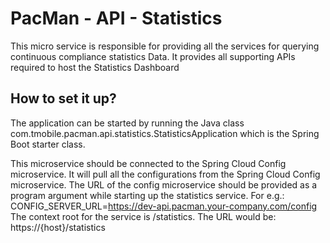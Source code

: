 # PacMan - API - Statistics
This micro service is responsible for providing all the services for querying continuous compliance statistics Data. It provides all supporting APIs required to host the Statistics Dashboard

## How to set it up?
The application can be started by running the Java class com.tmobile.pacman.api.statistics.StatisticsApplication which is the Spring Boot starter class. 

This microservice should be connected to the Spring Cloud Config microservice. It will pull all the configurations from the Spring Cloud Config microservice.
The URL of the config microservice should be provided as a program argument while starting up the statistics service. 
For e.g.:
CONFIG_SERVER_URL=https://dev-api.pacman.your-company.com/config
The context root for the service is /statistics. The URL would be:
https://{host}/statistics
